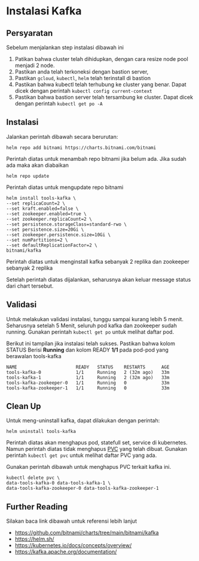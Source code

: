 # Instalasi Kafka

## Persyaratan

Sebelum menjalankan step instalasi dibawah ini

1. Patikan bahwa cluster telah dihidupkan, dengan cara resize node pool menjadi 2 node.
2. Pastikan anda telah terkoneksi dengan bastion server, 
3. Pastikan `gcloud`, `kubectl`, `helm` telah terinstall di bastion
4. Pastikan bahwa kubectl telah terhubung ke cluster yang benar. Dapat dicek dengan perintah `kubectl config current-context`
5. Pastikan bahwa bastion server telah tersambung ke cluster. Dapat dicek dengan perintah `kubectl get po -A`

## Instalasi

Jalankan perintah dibawah secara berurutan:
```
helm repo add bitnami https://charts.bitnami.com/bitnami
```
Perintah diatas untuk menambah repo bitnami jika belum ada. Jika sudah ada maka akan diabaikan

```
helm repo update
```
Perintah diatas untuk mengupdate repo bitnami

```
helm install tools-kafka \
--set replicaCount=2 \
--set kraft.enabled=false \
--set zookeeper.enabled=true \
--set zookeeper.replicaCount=2 \
--set persistence.storageClass=standard-rwo \
--set persistence.size=20Gi \
--set zookeeper.persistence.size=10Gi \
--set numPartitions=2 \
--set defaultReplicationFactor=2 \
bitnami/kafka
```
Perintah diatas untuk menginstall kafka sebanyak 2 replika dan zookeeper sebanyak 2 replika

Setelah perintah diatas dijalankan, seharusnya akan keluar message status dari chart tersebut.

## Validasi

Untuk melakukan validasi instalasi, tunggu sampai kurang lebih 5 menit. Seharusnya setelah 5 Menit, seluruh pod kafka dan zookeeper sudah running.
Gunakan perintah `kubectl get po` untuk melihat daftar pod. 

Berikut ini tampilan jika instalasi telah sukses. Pastikan bahwa kolom STATUS Berisi **Running** dan kolom READY **1/1** pada pod-pod yang berawalan tools-kafka

```
NAME                      READY   STATUS    RESTARTS      AGE
tools-kafka-0             1/1     Running   2 (32m ago)   33m
tools-kafka-1             1/1     Running   2 (32m ago)   33m
tools-kafka-zookeeper-0   1/1     Running   0             33m
tools-kafka-zookeeper-1   1/1     Running   0             33m
```

## Clean Up

Untuk meng-uninstall kafka, dapat dilakukan dengan perintah:

```
helm uninstall tools-kafka
```
Perintah diatas akan menghapus pod, statefull set, service di kubernetes. Namun perintah diatas tidak menghapus [PVC](https://kubernetes.io/docs/concepts/storage/persistent-volumes/) yang telah dibuat. Gunakan perintah `kubectl get pvc` untuk melihat daftar PVC yang ada.

Gunakan perintah dibawah untuk menghapus PVC terkait kafka ini.

```
kubectl delete pvc \
data-tools-kafka-0 data-tools-kafka-1 \
data-tools-kafka-zookeeper-0 data-tools-kafka-zookeeper-1
```

## Further Reading

Silakan baca link dibawah untuk referensi lebih lanjut

* https://github.com/bitnami/charts/tree/main/bitnami/kafka
* https://helm.sh/
* https://kubernetes.io/docs/concepts/overview/
* https://kafka.apache.org/documentation/

